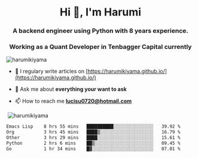 <h1 align="center">Hi 👋, I'm Harumi</h1>
<h3 align="center">A backend engineer using <b>Python</b> with 8 years experience.</h3>
<h3 align="center">Working as a Quant Developer in <b>Tenbagger Capital</b> currently</h3>

<p align="left"> <img src="https://komarev.com/ghpvc/?username=harumikiyama" alt="harumikiyama" /> </p>


- 📝 I regulary write articles on [https://harumikiyama.github.io/](https://harumikiyama.github.io/)

- 💬 Ask me about **everything your want to ask**

- 📫 How to reach me **lucisu0720@hotmail.com**

<p>&nbsp;<img align="center" src="https://github-readme-stats.vercel.app/api?username=harumikiyama&show_icons=true" alt="harumikiyama" /></p>


<!--START_SECTION:waka-->

```txt
Emacs Lisp    8 hrs 55 mins   ██████████░░░░░░░░░░░░░░░   39.92 %
Org           3 hrs 45 mins   ████▒░░░░░░░░░░░░░░░░░░░░   16.79 %
Other         3 hrs 29 mins   ████░░░░░░░░░░░░░░░░░░░░░   15.61 %
Python        2 hrs 6 mins    ██▒░░░░░░░░░░░░░░░░░░░░░░   09.45 %
Go            1 hr 34 mins    █▓░░░░░░░░░░░░░░░░░░░░░░░   07.01 %
```

<!--END_SECTION:waka-->
